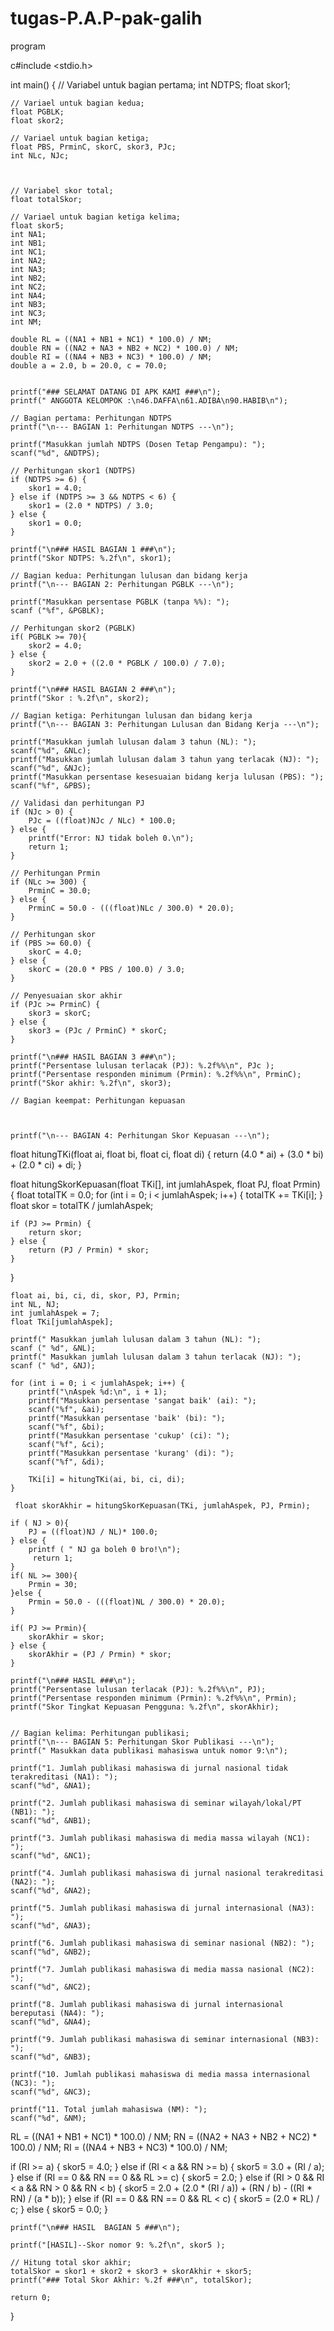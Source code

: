 # tugas-P.A.P-pak-galih
program

c#include <stdio.h>

int main() {
    // Variabel untuk bagian pertama;
    int NDTPS;
    float skor1;

    // Variael untuk bagian kedua;
    float PGBLK;
    float skor2;

    // Variael untuk bagian ketiga;
    float PBS, PrminC, skorC, skor3, PJc;
    int NLc, NJc;



    // Variabel skor total;
    float totalSkor;

    // Variael untuk bagian ketiga kelima;
    float skor5;
    int NA1;
    int NB1;
    int NC1;
    int NA2;
    int NA3;
    int NB2;
    int NC2;
    int NA4;
    int NB3;
    int NC3;
    int NM;

    double RL = ((NA1 + NB1 + NC1) * 100.0) / NM;
    double RN = ((NA2 + NA3 + NB2 + NC2) * 100.0) / NM;
    double RI = ((NA4 + NB3 + NC3) * 100.0) / NM;
    double a = 2.0, b = 20.0, c = 70.0;


    printf("### SELAMAT DATANG DI APK KAMI ###\n");
    printf(" ANGGOTA KELOMPOK :\n46.DAFFA\n61.ADIBA\n90.HABIB\n");

    // Bagian pertama: Perhitungan NDTPS
    printf("\n--- BAGIAN 1: Perhitungan NDTPS ---\n");

    printf("Masukkan jumlah NDTPS (Dosen Tetap Pengampu): ");
    scanf("%d", &NDTPS);

    // Perhitungan skor1 (NDTPS)
    if (NDTPS >= 6) {
        skor1 = 4.0;
    } else if (NDTPS >= 3 && NDTPS < 6) {
        skor1 = (2.0 * NDTPS) / 3.0;
    } else {
        skor1 = 0.0;
    }

    printf("\n### HASIL BAGIAN 1 ###\n");
    printf("Skor NDTPS: %.2f\n", skor1);

    // Bagian kedua: Perhitungan lulusan dan bidang kerja
    printf("\n--- BAGIAN 2: Perhitungan PGBLK ---\n");

    printf("Masukkan persentase PGBLK (tanpa %%): ");
    scanf ("%f", &PGBLK);

    // Perhitungan skor2 (PGBLK)
    if( PGBLK >= 70){
        skor2 = 4.0;
    } else {
        skor2 = 2.0 + ((2.0 * PGBLK / 100.0) / 7.0);
    }

    printf("\n### HASIL BAGIAN 2 ###\n");
    printf("Skor : %.2f\n", skor2);

    // Bagian ketiga: Perhitungan lulusan dan bidang kerja
    printf("\n--- BAGIAN 3: Perhitungan Lulusan dan Bidang Kerja ---\n");

    printf("Masukkan jumlah lulusan dalam 3 tahun (NL): ");
    scanf("%d", &NLc);
    printf("Masukkan jumlah lulusan dalam 3 tahun yang terlacak (NJ): ");
    scanf("%d", &NJc);
    printf("Masukkan persentase kesesuaian bidang kerja lulusan (PBS): ");
    scanf("%f", &PBS);

    // Validasi dan perhitungan PJ
    if (NJc > 0) {
        PJc = ((float)NJc / NLc) * 100.0;
    } else {
        printf("Error: NJ tidak boleh 0.\n");
        return 1;
    }

    // Perhitungan Prmin
    if (NLc >= 300) {
        PrminC = 30.0;
    } else {
        PrminC = 50.0 - (((float)NLc / 300.0) * 20.0);
    }

    // Perhitungan skor
    if (PBS >= 60.0) {
        skorC = 4.0;
    } else {
        skorC = (20.0 * PBS / 100.0) / 3.0;
    }

    // Penyesuaian skor akhir
    if (PJc >= PrminC) {
        skor3 = skorC;
    } else {
        skor3 = (PJc / PrminC) * skorC;
    }

    printf("\n### HASIL BAGIAN 3 ###\n");
    printf("Persentase lulusan terlacak (PJ): %.2f%%\n", PJc );
    printf("Persentase responden minimum (Prmin): %.2f%%\n", PrminC);
    printf("Skor akhir: %.2f\n", skor3);

    // Bagian keempat: Perhitungan kepuasan



    printf("\n--- BAGIAN 4: Perhitungan Skor Kepuasan ---\n");


float hitungTKi(float ai, float bi, float ci, float di) {
    return (4.0 * ai) + (3.0 * bi) + (2.0 * ci) + di;
}

float hitungSkorKepuasan(float TKi[], int jumlahAspek, float PJ, float Prmin) {
    float totalTK = 0.0;
    for (int i = 0; i < jumlahAspek; i++) {
        totalTK += TKi[i];
    }
    float skor = totalTK / jumlahAspek;

    if (PJ >= Prmin) {
        return skor;
    } else {
        return (PJ / Prmin) * skor;
    }
}

    float ai, bi, ci, di, skor, PJ, Prmin;
    int NL, NJ;
    int jumlahAspek = 7;
    float TKi[jumlahAspek];

    printf(" Masukkan jumlah lulusan dalam 3 tahun (NL): ");
    scanf (" %d", &NL);
    printf(" Masukkan jumlah lulusan dalam 3 tahun terlacak (NJ): ");
    scanf (" %d", &NJ);

    for (int i = 0; i < jumlahAspek; i++) {
        printf("\nAspek %d:\n", i + 1);
        printf("Masukkan persentase 'sangat baik' (ai): ");
        scanf("%f", &ai);
        printf("Masukkan persentase 'baik' (bi): ");
        scanf("%f", &bi);
        printf("Masukkan persentase 'cukup' (ci): ");
        scanf("%f", &ci);
        printf("Masukkan persentase 'kurang' (di): ");
        scanf("%f", &di);

        TKi[i] = hitungTKi(ai, bi, ci, di);
    }

     float skorAkhir = hitungSkorKepuasan(TKi, jumlahAspek, PJ, Prmin);

    if ( NJ > 0){
        PJ = ((float)NJ / NL)* 100.0;
    } else {
        printf ( " NJ ga boleh 0 bro!\n");
         return 1;
    }
    if( NL >= 300){
        Prmin = 30;
    }else {
        Prmin = 50.0 - (((float)NL / 300.0) * 20.0);
    }

    if( PJ >= Prmin){
        skorAkhir = skor;
    } else {
        skorAkhir = (PJ / Prmin) * skor;
    }

    printf("\n### HASIL ###\n");
    printf("Persentase lulusan terlacak (PJ): %.2f%%\n", PJ);
    printf("Persentase responden minimum (Prmin): %.2f%%\n", Prmin);
    printf("Skor Tingkat Kepuasan Pengguna: %.2f\n", skorAkhir);


    // Bagian kelima: Perhitungan publikasi;
    printf("\n--- BAGIAN 5: Perhitungan Skor Publikasi ---\n");
    printf(" Masukkan data publikasi mahasiswa untuk nomor 9:\n");

    printf("1. Jumlah publikasi mahasiswa di jurnal nasional tidak terakreditasi (NA1): ");
    scanf("%d", &NA1);

    printf("2. Jumlah publikasi mahasiswa di seminar wilayah/lokal/PT (NB1): ");
    scanf("%d", &NB1);

    printf("3. Jumlah publikasi mahasiswa di media massa wilayah (NC1): ");
    scanf("%d", &NC1);

    printf("4. Jumlah publikasi mahasiswa di jurnal nasional terakreditasi (NA2): ");
    scanf("%d", &NA2);

    printf("5. Jumlah publikasi mahasiswa di jurnal internasional (NA3): ");
    scanf("%d", &NA3);

    printf("6. Jumlah publikasi mahasiswa di seminar nasional (NB2): ");
    scanf("%d", &NB2);

    printf("7. Jumlah publikasi mahasiswa di media massa nasional (NC2): ");
    scanf("%d", &NC2);

    printf("8. Jumlah publikasi mahasiswa di jurnal internasional bereputasi (NA4): ");
    scanf("%d", &NA4);

    printf("9. Jumlah publikasi mahasiswa di seminar internasional (NB3): ");
    scanf("%d", &NB3);

    printf("10. Jumlah publikasi mahasiswa di media massa internasional (NC3): ");
    scanf("%d", &NC3);

    printf("11. Total jumlah mahasiswa (NM): ");
    scanf("%d", &NM);

RL = ((NA1 + NB1 + NC1) * 100.0) / NM;
RN = ((NA2 + NA3 + NB2 + NC2) * 100.0) / NM;
RI = ((NA4 + NB3 + NC3) * 100.0) / NM;

if (RI >= a) {
    skor5 = 4.0;
} else if (RI < a && RN >= b) {
    skor5 = 3.0 + (RI / a);
} else if (RI == 0 && RN == 0 && RL >= c) {
    skor5 = 2.0;
} else if (RI > 0 && RI < a && RN > 0 && RN < b) {
    skor5 = 2.0 + (2.0 * (RI / a)) + (RN / b) - ((RI * RN) / (a * b));
} else if (RI == 0 && RN == 0 && RL < c) {
    skor5 = (2.0 * RL) / c;
} else {
    skor5 = 0.0;
}


    printf("\n### HASIL  BAGIAN 5 ###\n");

    printf("[HASIL]--Skor nomor 9: %.2f\n", skor5 );

    // Hitung total skor akhir;
    totalSkor = skor1 + skor2 + skor3 + skorAkhir + skor5;
    printf("### Total Skor Akhir: %.2f ###\n", totalSkor);

    return 0;
}
